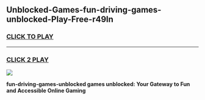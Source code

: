 
## Unblocked-Games-fun-driving-games-unblocked-Play-Free-r49ln
<h3>
<a href="https://premium76.site?title=fun-driving-games-unblocked&ref=20A">CLICK TO PLAY</a></h3>
<hr>

<h3>
<a href="https://premium76.site?title=fun-driving-games-unblocked&ref=20A">CLICK 2 PLAY</a>
  
</h3>

<a href="https://premium76.site?title=fun-driving-games-unblocked&ref=20A"><img src="https://clearcache.store/games.png"></a>


**fun-driving-games-unblocked games unblocked: Your Gateway to Fun and Accessible Online Gaming**
